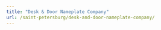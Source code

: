 ```yaml
---
title: "Desk & Door Nameplate Company"
url: /saint-petersburg/desk-and-door-nameplate-company/
---
```

